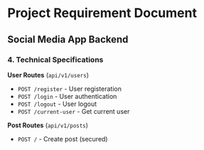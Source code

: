 # Project Requirement Document

## Social Media App Backend

### 4. Technical Specifications

**User Routes** (`api/v1/users`)
- `POST /register` - User registeration
- `POST /login` - User authentication
- `POST /logout` - User logout
- `POST /current-user` - Get current user

**Post Routes** (`api/v1/posts`)
- `POST /` - Create post (secured)